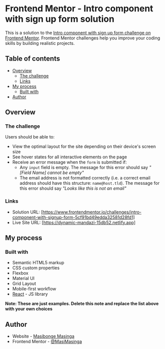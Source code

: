 # Frontend Mentor - Intro component with sign up form solution

This is a solution to the [Intro component with sign up form challenge on Frontend Mentor](https://www.frontendmentor.io/challenges/intro-component-with-signup-form-5cf91bd49edda32581d28fd1). Frontend Mentor challenges help you improve your coding skills by building realistic projects. 

## Table of contents

- [Overview](#overview)
  - [The challenge](#the-challenge)
  - [Links](#links)
- [My process](#my-process)
  - [Built with](#built-with)
- [Author](#author)


## Overview

### The challenge

Users should be able to:

- View the optimal layout for the site depending on their device's screen size
- See hover states for all interactive elements on the page
- Receive an error message when the `form` is submitted if:
  - Any `input` field is empty. The message for this error should say *"[Field Name] cannot be empty"*
  - The email address is not formatted correctly (i.e. a correct email address should have this structure: `name@host.tld`). The message for this error should say *"Looks like this is not an email"*

### Links

- Solution URL: [https://www.frontendmentor.io/challenges/intro-component-with-signup-form-5cf91bd49edda32581d28fd1]
- Live Site URL: [https://dynamic-mandazi-15db52.netlify.app]

## My process

### Built with

- Semantic HTML5 markup
- CSS custom properties
- Flexbox
- Material UI
- Grid Layout
- Mobile-first workflow
- [React](https://reactjs.org/) - JS library

**Note: These are just examples. Delete this note and replace the list above with your own choices**

## Author

- Website - [Masibonge Masinga]( https://masimasinga.netlify.app/)
- Frontend Mentor - [@MasiMasinga](https://www.frontendmentor.io/profile/MasiMasinga)

